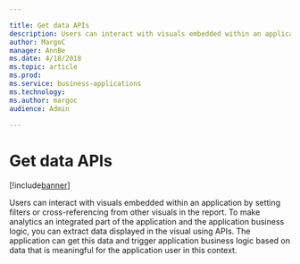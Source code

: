 ```yaml
---

title: Get data APIs
description: Users can interact with visuals embedded within an application by setting filters or cross-referencing from other visuals in the report.
author: MargoC
manager: AnnBe
ms.date: 4/18/2018
ms.topic: article
ms.prod: 
ms.service: business-applications
ms.technology: 
ms.author: margoc
audience: Admin

---
```

#  Get data APIs 




[!include[banner](../../includes/banner.md)]

Users can interact with visuals embedded within an application by setting
filters or cross-referencing from other visuals in the report. To make analytics
an integrated part of the application and the application business logic, you
can extract data displayed in the visual using APIs. The application can get
this data and trigger application business logic based on data that is
meaningful for the application user in this context.
